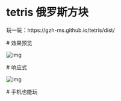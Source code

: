 # tetris 俄罗斯方块
<p>玩一玩：https://gzh-ms.github.io/tetris/dist/</p>
# 效果预览
<p><img src="https://github.com/gzh-ms/tetris/blob/master/001.gif" alt="img" /></p>
# 响应式
<p><img src="https://github.com/gzh-ms/tetris/blob/master/002.gif" alt="img" /></p>
# 手机也能玩
